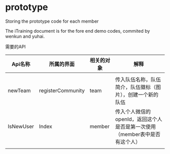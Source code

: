 # prototype
Storing the prototype code for each member

The iTraining document is for the fore end demo codes, commited by wenkun and yuhai.



需要的API

| Api名称   | 所属的界面        | 相关的对象 | 解释                                                         |
| --------- | ----------------- | ---------- | ------------------------------------------------------------ |
|           |                   |            |                                                              |
| newTeam   | registerCommunity | team       | 传入队伍名称，队伍简介，队伍徽标（图片），创建一个新的队伍   |
| IsNewUser | Index             | member     | 传入个人微信的openId，返回这个人是否是第一次使用（member表中是否有这个人） |
|           |                   |            |                                                              |


